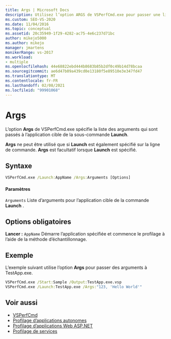 ```yaml
---
title: Args | Microsoft Docs
description: Utilisez l’option ARGS de VSPerfCmd.exe pour passer une liste d’arguments à l’application cible de la sous-commande Launch.
ms.custom: SEO-VS-2020
ms.date: 11/04/2016
ms.topic: conceptual
ms.assetid: 20c35949-1f29-4282-ac75-4e6c237d71bc
author: mikejo5000
ms.author: mikejo
manager: jmartens
monikerRange: vs-2017
ms.workload:
- multiple
ms.openlocfilehash: 44e68822ebd444b8683b85b2df0c49b14d78bcaa
ms.sourcegitcommit: ae6d47b09a439cd0e13180f5e89510e3e347fd47
ms.translationtype: MT
ms.contentlocale: fr-FR
ms.lasthandoff: 02/08/2021
ms.locfileid: "99901068"
---
```

# <a name="args"></a>Args
L’option **Args** de VSPerfCmd.exe spécifie la liste des arguments qui sont passés à l’application cible de la sous-commande **Launch**.

 **Args** ne peut être utilisé que si **Launch** est également spécifié sur la ligne de commande. **Args** est facultatif lorsque **Launch** est spécifié.

## <a name="syntax"></a>Syntaxe

```cmd
VSPerfCmd.exe /Launch:AppName /Args:Arguments [Options]
```

#### <a name="parameters"></a>Paramètres
 `Arguments` Liste d’arguments pour l’application cible de la commande **Launch** .

## <a name="required-options"></a>Options obligatoires
 **Lancer :** `AppName` Démarre l’application spécifiée et commence le profilage à l’aide de la méthode d’échantillonnage.

## <a name="example"></a>Exemple
 L’exemple suivant utilise l’option **Args** pour passer des arguments à TestApp.exe.

```cmd
VSPerfCmd.exe /Start:Sample /Output:TestApp.exe.vsp
VSPerfCmd.exe /Launch:TestApp.exe /Args:"123, 'Hello World'"
```

## <a name="see-also"></a>Voir aussi
- [VSPerfCmd](../profiling/vsperfcmd.md)
- [Profilage d’applications autonomes](../profiling/command-line-profiling-of-stand-alone-applications.md)
- [Profilage d’applications Web ASP.NET](../profiling/command-line-profiling-of-aspnet-web-applications.md)
- [Profilage de services](../profiling/command-line-profiling-of-services.md)
